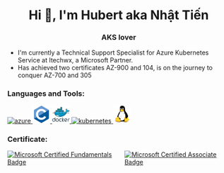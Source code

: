 <h1 align="center">Hi 👋, I'm Hubert aka Nhật Tiến</h1>
<h3 align="center">AKS lover</h3>


- I'm currently a Technical Support Specialist for Azure Kubernetes Service at Itechwx, a Microsoft Partner.
- Has achieved two certificates AZ-900 and 104, is on the journey to conquer AZ-700 and 305

</p>

<h3 align="left">Languages and Tools:</h3>
<p align="left"> <a href="https://azure.microsoft.com/en-in/" target="_blank" rel="noreferrer"> <img src="https://www.vectorlogo.zone/logos/microsoft_azure/microsoft_azure-icon.svg" alt="azure" width="40" height="40"/> </a> <a href="https://www.cprogramming.com/" target="_blank" rel="noreferrer"> <img src="https://raw.githubusercontent.com/devicons/devicon/master/icons/c/c-original.svg" alt="c" width="40" height="40"/> </a> <a href="https://www.docker.com/" target="_blank" rel="noreferrer"> <img src="https://raw.githubusercontent.com/devicons/devicon/master/icons/docker/docker-original-wordmark.svg" alt="docker" width="40" height="40"/> </a> <a href="https://kubernetes.io" target="_blank" rel="noreferrer"> <img src="https://www.vectorlogo.zone/logos/kubernetes/kubernetes-icon.svg" alt="kubernetes" width="40" height="40"/> </a> <a href="https://www.linux.org/" target="_blank" rel="noreferrer"> <img src="https://raw.githubusercontent.com/devicons/devicon/master/icons/linux/linux-original.svg" alt="linux" width="40" height="40"/> </a> </p>

<h3 align="left">Certificate:</h3>

<div style="display: flex; justify-content: space-between; margin: 0;">
  <a href="https://learn.microsoft.com/en-us/users/tinnguynnht-5820/credentials/d047f57645c3719e?ref=https%3A%2F%2Fwww.linkedin.com%2F" target="_blank">
    <img src="https://images.credly.com/size/680x680/images/be8fcaeb-c769-4858-b567-ffaaa73ce8cf/image.png" width="150" height="150" alt="Microsoft Certified Fundamentals Badge">
  </a>
  <a href="https://learn.microsoft.com/en-us/users/tinnguynnht-5820/credentials/a17ea8e4271f35bc?ref=https%3A%2F%2Fwww.linkedin.com%2F" target="_blank">
    <img src="https://images.credly.com/size/680x680/images/336eebfc-0ac3-4553-9a67-b402f491f185/azure-administrator-associate-600x600.png" width="150" height="150" alt="Microsoft Certified Associate Badge">
  </a>
</div>
